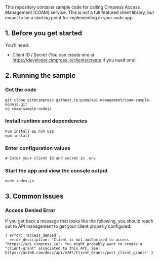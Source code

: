 This repository contains sample code for calling Cimpress Access Management (COAM) service. This is not a full featured client library, but meant to be a starting point for implementing in your node app.

## 1. Before you get started

You'll need:

* Client ID / Secret (You can create one at https://developer.cimpress.io/clients/create if you need one)

## 2. Running the sample

### Get the code

    git clone git@cimpress.githost.io:puma/api-management/coam-sample-nodejs.git
    cd coam-sample-nodejs

### Install runtime and dependencies

    nvm install && nvm use
    npm install

### Enter configuration values

    # Enter your client ID and secret in .env

### Start the app and view the console output

    node index.js

## 3. Common Issues

### Access Denied Error

If you get back a message that looks like the following, you should reach out to API management to get your client properly configured.

```
{ error: 'access_denied',
  error_description: 'Client is not authorized to access "https://api.cimpress.io". You might probably want to create a "client-grant" associated to this API. See: https://auth0.com/docs/api/v2#!/Client_Grants/post_client_grants' }
```
